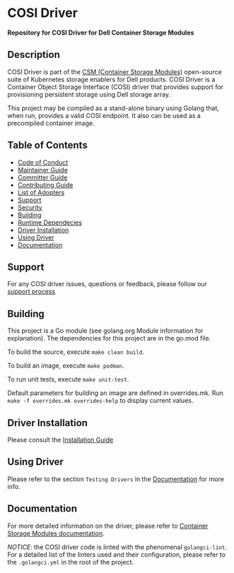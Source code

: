 # COSI Driver

**Repository for COSI Driver for Dell Container Storage Modules**

## Description
COSI Driver is part of the [CSM (Container Storage Modules)](https://github.com/dell/csm) open-source suite of Kubernetes storage enablers for Dell products. COSI Driver is a Container Object Storage Interface (COSI) driver that provides support for provisioning persistent storage using Dell storage array. 

<!-- It supports CSI specification version 1.5. -->

This project may be compiled as a stand-alone binary using Golang that, when run, provides a valid COSI endpoint. It also can be used as a precompiled container image.

## Table of Contents

* [Code of Conduct](https://github.com/dell/csm/blob/main/docs/CODE_OF_CONDUCT.md)
* [Maintainer Guide](https://github.com/dell/csm/blob/main/docs/MAINTAINER_GUIDE.md)
* [Committer Guide](https://github.com/dell/csm/blob/main/docs/COMMITTER_GUIDE.md)
* [Contributing Guide](https://github.com/dell/csm/blob/main/docs/CONTRIBUTING.md)
* [List of Adopters](https://github.com/dell/csm/blob/main/docs/ADOPTERS.md)
* [Support](#support)
* [Security](https://github.com/dell/csm/blob/main/docs/SECURITY.md)
* [Building](#building)
* [Runtime Dependecies](#runtime-dependencies)
* [Driver Installation](#driver-installation)
* [Using Driver](#using-driver)
* [Documentation](#documentation)

## Support
For any COSI driver issues, questions or feedback, please follow our [support process](https://github.com/dell/csm/blob/main/docs/SUPPORT.md)

## Building
This project is a Go module (see golang.org Module information for explanation). 
The dependencies for this project are in the go.mod file.

To build the source, execute `make clean build`.

To build an image, execute `make podman`.

To run unit tests, execute `make unit-test`.

Default parameters for building an image are defined in overrides.mk. Run `make -f overrides.mk overrides-help` to display current values.

<!-- You can run an integration test on a Linux system by populating the file `env.sh` with values for your Dell PowerMax systems and then run "`make integration-test`". -->

<!-- ## Runtime Dependencies -->
<!-- Both the Controller and the Node portions of the driver can only be run on nodes which have network connectivity to a “`Unisphere for PowerMax`” server (which is used by the driver). 

If you are using ISCSI, then the Node portion of the driver can only be run on nodes that have the iscsi-initiator-utils package installed. -->

## Driver Installation
Please consult the [Installation Guide](https://dell.github.io/csm-docs/docs/cosidriver/installation)

## Using Driver
Please refer to the section `Testing Drivers` in the [Documentation](https://dell.github.io/csm-docs/docs/cosidriver/installation/test/) for more info.

## Documentation
For more detailed information on the driver, please refer to [Container Storage Modules documentation](https://dell.github.io/csm-docs/).

*NOTICE*: the COSI driver code is linted with the phenomenal `golangci-lint`. For a detailed list 
of the linters used and their configuration, please refer to the `.golangci.yml` in the root of the project.
